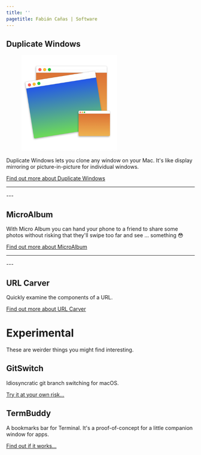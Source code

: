 ```yaml
---
title: ''
pagetitle: Fabián Cañas | Software
---
```


## Duplicate Windows
<figure><img src='/img/DW512x512@2x.png' width=256></figure>

Duplicate Windows lets you clone any window on your Mac. It's like display mirroring or picture-in-picture for individual windows.

[Find out more about Duplicate Windows](duplicate-windows.html)

<hr style='clear: both;' />
---

## MicroAlbum

With Micro Album you can hand your phone to a friend to share some photos without risking that they'll swipe too far and see … something 😳

[Find out more about MicroAlbum](/MicroAlbum/)

<hr style='clear: both;' />
---

## URL Carver

Quickly examine the components of a URL.

[Find out more about URL Carver](url-carver/)

# Experimental

These are weirder things you might find interesting.

## GitSwitch

Idiosyncratic git branch switching for macOS.

[Try it at your own risk...](/gitswitch)

## TermBuddy

A bookmarks bar for Terminal. It's a proof-of-concept for a little companion window for apps.

[Find out if it works...](/TermBuddy/)
